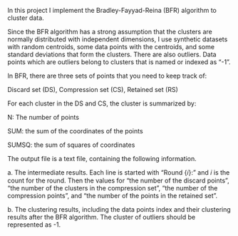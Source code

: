 In this project I implement the Bradley-Fayyad-Reina (BFR) algorithm to cluster data.


Since the BFR algorithm has a strong assumption that the clusters are normally distributed with independent dimensions, I use synthetic datasets with random centroids, some data points with the centroids, and some standard deviations that form the clusters. 
There are also outliers. Data points which are outliers belong to clusters that is named or indexed as “-1”.


In BFR, there are three sets of points that you need to keep track of:
 
 Discard set (DS), 
 Compression set (CS), 
 Retained set (RS)


For each cluster in the DS and CS, the cluster is summarized by: 
 
N: The number of points

SUM: the sum of the coordinates of the points 

SUMSQ: the sum of squares of coordinates


The output file is a text file, containing the following information.

a. The intermediate results. Each line is started with “Round {𝑖}:” and 𝑖 is the count for the round. Then the values for “the number of the discard points”, “the number of the clusters in the compression set”, “the number of the compression points”, and “the number of the points in the retained set”.

b. The clustering results, including the data points index and their clustering results after the BFR algorithm. The cluster of outliers should be represented as -1.
